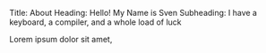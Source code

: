 Title: About
Heading: Hello! My Name is Sven
Subheading: I have a keyboard, a compiler, and a whole load of luck

Lorem ipsum dolor sit amet,
